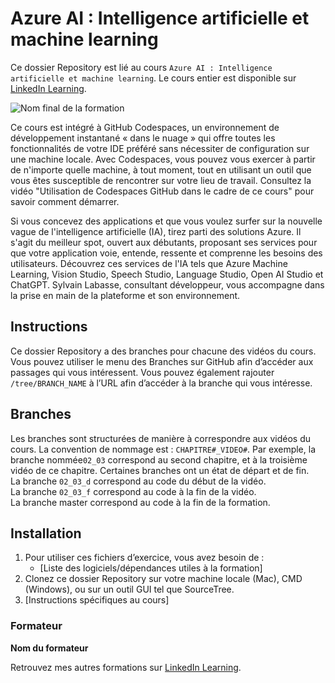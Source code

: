 # Azure AI : Intelligence artificielle et machine learning

Ce dossier Repository est lié au cours `Azure AI : Intelligence artificielle et machine learning`. Le cours entier est disponible sur [LinkedIn Learning][lil-course-url].

![Nom final de la formation][lil-thumbnail-url] 

Ce cours est intégré à GitHub Codespaces, un environnement de développement instantané « dans le nuage » qui offre toutes les fonctionnalités de votre IDE préféré sans nécessiter de configuration sur une machine locale. Avec Codespaces, vous pouvez vous exercer à partir de n'importe quelle machine, à tout moment, tout en utilisant un outil que vous êtes susceptible de rencontrer sur votre lieu de travail. Consultez la vidéo "Utilisation de Codespaces GitHub dans le cadre de ce cours" pour savoir comment démarrer.    

Si vous concevez des applications et que vous voulez surfer sur la nouvelle vague de l'intelligence artificielle (IA), tirez parti des solutions Azure. Il s'agit du meilleur spot, ouvert aux débutants, proposant ses services pour que votre application voie, entende, ressente et comprenne les besoins des utilisateurs. Découvrez ces services de l'IA tels que Azure Machine Learning, Vision Studio, Speech Studio, Language Studio, Open AI Studio et ChatGPT. Sylvain Labasse, consultant développeur, vous accompagne dans la prise en main de la plateforme et son environnement.

## Instructions

Ce dossier Repository a des branches pour chacune des vidéos du cours. Vous pouvez utiliser le menu des Branches sur GitHub afin d’accéder aux passages qui vous intéressent. Vous pouvez également rajouter `/tree/BRANCH_NAME` à l’URL afin d’accéder à la branche qui vous intéresse. 

## Branches

Les branches sont structurées de manière à correspondre aux vidéos du cours. La convention de nommage est : `CHAPITRE#_VIDEO#`. Par exemple, la branche nommée`02_03` correspond au second chapitre, et à la troisième vidéo de ce chapitre. Certaines branches ont un état de départ et de fin.  
La branche `02_03_d` correspond au code du début de la vidéo.  
La branche `02_03_f` correspond au code à la fin de la vidéo.  
La branche master correspond au code à la fin de la formation. 

## Installation

1. Pour utiliser ces fichiers d’exercice, vous avez besoin de : 
   - [Liste des logiciels/dépendances utiles à la formation] 
2. Clonez ce dossier Repository sur votre machine locale (Mac), CMD (Windows), ou sur un outil GUI tel que SourceTree. 
3. [Instructions spécifiques au cours] 


### Formateur

**Nom du formateur** 

 Retrouvez mes autres formations sur [LinkedIn Learning][lil-URL-trainer].

[0]: # (Replace these placeholder URLs with actual course URLs)
[lil-course-url]: https://www.linkedin.com/learning/azure-ai-intelligence-artificielle-et-machine-learning-22830402/bienvenue-dans-azure-ai-intelligence-artificielle-et-machine-learning
[lil-thumbnail-url]: https://media.licdn.com/dms/image/D560DAQGaSGCVumc6jw/learning-public-crop_675_1200/0/1693482263386?e=2147483647&v=beta&t=XxEtpo52pKkFQmUVkRDYB1G7YOewPrv-0bLF2r0sowQ
[lil-URL-trainer]: https://www.linkedin.com/learning/instructors/sylvain-labasse

[1]: # (End of FR-Instruction ###############################################################################################)
